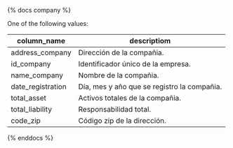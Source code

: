 {% docs company %}

One of the following values:

| column_name       | descriptiom                                 |
| ----------------- | ------------------------------------------- |
| address_company   | Dirección de la compañia.                   |
| id_company        | Identificador único de la empresa.          |
| name_company      | Nombre de la compañia.                      |
| date_registration | Día, mes y año que se registro la compañia. |
| total_asset       | Activos totales de la compañia.             |
| total_liability   | Responsabilidad total.                      |
| code_zip          | Código zip de la dirección.                 |

{% enddocs %}
